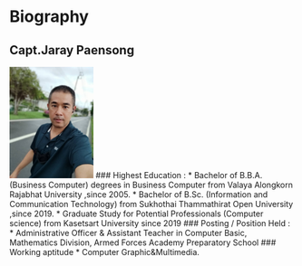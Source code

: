 # Biography
## Capt.Jaray Paensong 
<img src="ray2.jpg" width="148">
### Highest Education : 
* Bachelor of B.B.A. (Business Computer) degrees in Business Computer from Valaya Alongkorn Rajabhat University ,since 2005.
* Bachelor of B.Sc. (Information and Communication Technology) from Sukhothai Thammathirat Open University ,since 2019.
* Graduate Study for Potential Professionals (Computer science) from Kasetsart University since 2019
### Posting / Position Held : 
* Administrative Officer & Assistant Teacher in Computer Basic, Mathematics Division, Armed Forces Academy Preparatory School
### Working aptitude 
* Computer Graphic&Multimedia.

